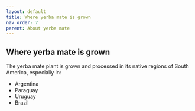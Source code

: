 ```yaml
---
layout: default
title: Where yerba mate is grown
nav_order: 7
parent: About yerba mate
---
```


## Where yerba mate is grown

The yerba mate plant is grown and processed in its native regions of South America, especially in:<br>
* Argentina
* Paraguay
* Uruguay
* Brazil